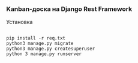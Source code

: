 ### Kanban-доска на Django Rest Framework 

Установка
```

pip install -r req.txt
python3 manage.py migrate
python3 manage.py createsuperuser
python 3 manage.py runserver
